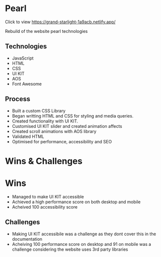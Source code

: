 # Pearl
Click to view https://grand-starlight-1a9acb.netlify.app/

Rebuild of the website pearl technologies 

## Technologies
- JavaScript
- HTML
- CSS
- UI KIT
- AOS
- Font Awesome

## Process
- Built a custom CSS Library
- Began writting HTML and CSS for styling and media queries.
- Created functionality with UI KIT.
- Customised UI KIT slider and created animation affects
- Created scroll animations with AOS library
- Validated HTML
- Optimised for performance, accessibility and SEO

# Wins & Challenges
# Wins
- Managed to make UI KIT accessible
- Achieved a high performance score on both desktop and mobile
- Acheived 100 accessibility score

## Challenges
- Making UI KIT accessibile was a challenge as they dont cover this in the documentation
- Acheiving 100 performance score on desktop and 91 on mobile was a challenge considering the website uses 3rd party libraries 


